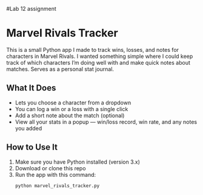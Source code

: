 #Lab 12 assignment
# Marvel Rivals Tracker

This is a small Python app I made to track wins, losses, and notes for characters in Marvel Rivals. I wanted something simple where I could keep track of which characters I’m doing well with and make quick notes about matches. Serves as a personal stat journal.

## What It Does

- Lets you choose a character from a dropdown
- You can log a win or a loss with a single click
- Add a short note about the match (optional)
- View all your stats in a popup — win/loss record, win rate, and any notes you added

## How to Use It

1. Make sure you have Python installed (version 3.x)
2. Download or clone this repo
3. Run the app with this command:
   ```bash
   python marvel_rivals_tracker.py
